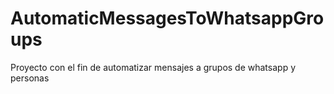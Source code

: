 # AutomaticMessagesToWhatsappGroups
Proyecto con el fin de automatizar mensajes a grupos de whatsapp y personas
